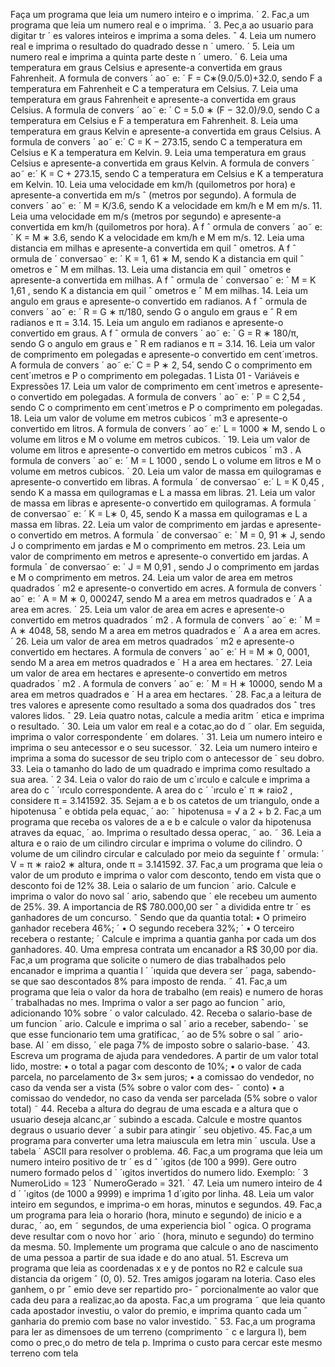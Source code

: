 Faça um programa que leia um numero inteiro e o imprima. ´
2. Fac¸a um programa que leia um numero real e o imprima. ´
3. Pec¸a ao usuario para digitar tr ´ es valores inteiros e imprima a soma deles. ˆ
4. Leia um numero real e imprima o resultado do quadrado desse n ´ umero. ´
5. Leia um numero real e imprima a quinta parte deste n ´ umero. ´
6. Leia uma temperatura em graus Celsius e apresente-a convertida em graus Fahrenheit.
A formula de convers ´ ao˜ e: ´ F = C∗(9.0/5.0)+32.0, sendo F a temperatura em Fahrenheit
e C a temperatura em Celsius.
7. Leia uma temperatura em graus Fahrenheit e apresente-a convertida em graus Celsius.
A formula de convers ´ ao˜ e: ´ C = 5.0 ∗ (F − 32.0)/9.0, sendo C a temperatura em Celsius
e F a temperatura em Fahrenheit.
8. Leia uma temperatura em graus Kelvin e apresente-a convertida em graus Celsius. A
formula de convers ´ ao˜ e:´ C = K − 273.15, sendo C a temperatura em Celsius e K a
temperatura em Kelvin.
9. Leia uma temperatura em graus Celsius e apresente-a convertida em graus Kelvin. A
formula de convers ´ ao˜ e:´ K = C + 273.15, sendo C a temperatura em Celsius e K a
temperatura em Kelvin.
10. Leia uma velocidade em km/h (quilometros por hora) e apresente-a convertida em m/s ˆ
(metros por segundo). A formula de convers ´ ao˜ e: ´ M = K/3.6, sendo K a velocidade em
km/h e M em m/s.
11. Leia uma velocidade em m/s (metros por segundo) e apresente-a convertida em km/h
(quilometros por hora). A f ˆ ormula de convers ´ ao˜ e: ´ K = M ∗ 3.6, sendo K a velocidade
em km/h e M em m/s.
12. Leia uma distancia em milhas e apresente-a convertida em quil ˆ ometros. A f ˆ ormula de ´
conversao˜ e: ´ K = 1, 61 ∗ M, sendo K a distancia em quil ˆ ometros e ˆ M em milhas.
13. Leia uma distancia em quil ˆ ometros e apresente-a convertida em milhas. A f ˆ ormula de ´
conversao˜ e: ´ M =
K
1,61 , sendo K a distancia em quil ˆ ometros e ˆ M em milhas.
14. Leia um angulo em graus e apresente-o convertido em radianos. A f ˆ ormula de convers ´ ao˜
e: ´ R = G ∗ π/180, sendo G o angulo em graus e ˆ R em radianos e π = 3.14.
15. Leia um angulo em radianos e apresente-o convertido em graus. A f ˆ ormula de convers ´ ao˜
e: ´ G = R ∗ 180/π, sendo G o angulo em graus e ˆ R em radianos e π = 3.14.
16. Leia um valor de comprimento em polegadas e apresente-o convertido em cent´ımetros.
A formula de convers ´ ao˜ e:´ C = P ∗ 2, 54, sendo C o comprimento em cent´ımetros e P o
comprimento em polegadas.
1
Lista 01 - Variáveis e Expressões
17. Leia um valor de comprimento em cent´ımetros e apresente-o convertido em polegadas.
A formula de convers ´ ao˜ e: ´ P =
C
2,54 , sendo C o comprimento em cent´ımetros e P o
comprimento em polegadas.
18. Leia um valor de volume em metros cubicos ´ m3 e apresente-o convertido em litros. A
formula de convers ´ ao˜ e:´ L = 1000 ∗ M, sendo L o volume em litros e M o volume em
metros cubicos. ´
19. Leia um valor de volume em litros e apresente-o convertido em metros cubicos ´ m3
. A
formula de convers ´ ao˜ e: ´ M =
L
1000 , sendo L o volume em litros e M o volume em metros
cubicos. ´
20. Leia um valor de massa em quilogramas e apresente-o convertido em libras. A formula ´
de conversao˜ e:´ L =
K
0,45 , sendo K a massa em quilogramas e L a massa em libras.
21. Leia um valor de massa em libras e apresente-o convertido em quilogramas. A formula ´
de conversao˜ e: ´ K = L∗ 0, 45, sendo K a massa em quilogramas e L a massa em libras.
22. Leia um valor de comprimento em jardas e apresente-o convertido em metros. A formula ´
de conversao˜ e: ´ M = 0, 91 ∗ J, sendo J o comprimento em jardas e M o comprimento
em metros.
23. Leia um valor de comprimento em metros e apresente-o convertido em jardas. A formula ´
de conversao˜ e: ´ J =
M
0,91 , sendo J o comprimento em jardas e M o comprimento em
metros.
24. Leia um valor de area em metros quadrados ´ m2 e apresente-o convertido em acres. A
formula de convers ´ ao˜ e: ´ A = M ∗ 0, 000247, sendo M a area em metros quadrados e ´ A
a area em acres. ´
25. Leia um valor de area em acres e apresente-o convertido em metros quadrados ´ m2
. A
formula de convers ´ ao˜ e: ´ M = A ∗ 4048, 58, sendo M a area em metros quadrados e ´ A a
area em acres. ´
26. Leia um valor de area em metros quadrados ´ m2 e apresente-o convertido em hectares.
A formula de convers ´ ao˜ e:´ H = M ∗ 0, 0001, sendo M a area em metros quadrados e ´ H
a area em hectares. ´
27. Leia um valor de area em hectares e apresente-o convertido em metros quadrados ´ m2
.
A formula de convers ´ ao˜ e: ´ M = H ∗ 10000, sendo M a area em metros quadrados e ´ H
a area em hectares. ´
28. Fac¸a a leitura de tres valores e apresente como resultado a soma dos quadrados dos ˆ
tres valores lidos. ˆ
29. Leia quatro notas, calcule a media aritm ´ etica e imprima o resultado. ´
30. Leia um valor em real e a cotac¸ao do d ˜ olar. Em seguida, imprima o valor correspondente ´
em dolares. ´
31. Leia um numero inteiro e imprima o seu antecessor e o seu sucessor. ´
32. Leia um numero inteiro e imprima a soma do sucessor de seu triplo com o antecessor de ´
seu dobro.
33. Leia o tamanho do lado de um quadrado e imprima como resultado a sua area. ´
2
34. Leia o valor do raio de um c´ırculo e calcule e imprima a area do c ´ ´ırculo correspondente.
A area do c ´ ´ırculo e´ π ∗ raio2
, considere π = 3.141592.
35. Sejam a e b os catetos de um triangulo, onde a hipotenusa ˆ e obtida pela equac¸ ´ ao: ˜
hipotenusa =
√
a
2 + b
2. Fac¸a um programa que receba os valores de a e b e calcule
o valor da hipotenusa atraves da equac¸ ´ ao. Imprima o resultado dessa operac¸ ˜ ao. ˜
36. Leia a altura e o raio de um cilindro circular e imprima o volume do cilindro. O volume
de um cilindro circular e calculado por meio da seguinte f ´ ormula: ´ V = π ∗ raio2 ∗ altura,
onde π = 3.141592.
37. Fac¸a um programa que leia o valor de um produto e imprima o valor com desconto, tendo
em vista que o desconto foi de 12%
38. Leia o salario de um funcion ´ ario. Calcule e imprima o valor do novo sal ´ ario, sabendo que ´
ele recebeu um aumento de 25%.
39. A importancia de R$ 780.000,00 ser ˆ a dividida entre tr ´ es ganhadores de um concurso. ˆ
Sendo que da quantia total:
• O primeiro ganhador recebera 46%; ´
• O segundo recebera 32%; ´
• O terceiro recebera o restante; ´
Calcule e imprima a quantia ganha por cada um dos ganhadores.
40. Uma empresa contrata um encanador a R$ 30,00 por dia. Fac¸a um programa que solicite
o numero de dias trabalhados pelo encanador e imprima a quantia l ´ ´ıquida que devera ser ´
paga, sabendo-se que sao descontados 8% para imposto de renda. ˜
41. Fac¸a um programa que leia o valor da hora de trabalho (em reais) e numero de horas ´
trabalhadas no mes. Imprima o valor a ser pago ao funcion ˆ ario, adicionando 10% sobre ´
o valor calculado.
42. Receba o salario-base de um funcion ´ ario. Calcule e imprima o sal ´ ario a receber, sabendo- ´
se que esse funcionario tem uma gratificac¸ ´ ao de 5% sobre o sal ˜ ario-base. Al ´ em disso, ´
ele paga 7% de imposto sobre o salario-base. ´
43. Escreva um programa de ajuda para vendedores. A partir de um valor total lido, mostre:
• o total a pagar com desconto de 10%;
• o valor de cada parcela, no parcelamento de 3× sem juros;
• a comissao do vendedor, no caso da venda ser a vista (5% sobre o valor com des- ˜
conto)
• a comissao do vendedor, no caso da venda ser parcelada (5% sobre o valor total) ˜
44. Receba a altura do degrau de uma escada e a altura que o usuario deseja alcanc¸ar ´
subindo a escada. Calcule e mostre quantos degraus o usuario dever ´ a subir para atingir ´
seu objetivo.
45. Fac¸a um programa para converter uma letra maiuscula em letra min ´ uscula. Use a tabela ´
ASCII para resolver o problema.
46. Fac¸a um programa que leia um numero inteiro positivo de tr ´ es d ˆ ´ıgitos (de 100 a 999).
Gere outro numero formado pelos d ´ ´ıgitos invertidos do numero lido. Exemplo: ´
3
NumeroLido = 123 ´
NumeroGerado = 321. ´
47. Leia um numero inteiro de 4 d ´ ´ıgitos (de 1000 a 9999) e imprima 1 d´ıgito por linha.
48. Leia um valor inteiro em segundos, e imprima-o em horas, minutos e segundos.
49. Fac¸a um programa para leia o horario (hora, minuto e segundo) de inicio e a durac¸ ´ ao, em ˜
segundos, de uma experiencia biol ˆ ogica. O programa deve resultar com o novo hor ´ ario ´
(hora, minuto e segundo) do termino da mesma.
50. Implemente um programa que calcule o ano de nascimento de uma pessoa a partir de
sua idade e do ano atual.
51. Escreva um programa que leia as coordenadas x e y de pontos no R2 e calcule sua
distancia da origem ˆ (0, 0).
52. Tres amigos jogaram na loteria. Caso eles ganhem, o pr ˆ emio deve ser repartido pro- ˆ
porcionalmente ao valor que cada deu para a realizac¸ao da aposta. Fac¸a um programa ˜
que leia quanto cada apostador investiu, o valor do premio, e imprima quanto cada um ˆ
ganharia do premio com base no valor investido. ˆ
53. Fac¸a um programa para ler as dimensoes de um terreno (comprimento ˜ c e largura l),
bem como o prec¸o do metro de tela p. Imprima o custo para cercar este mesmo terreno
com tela
